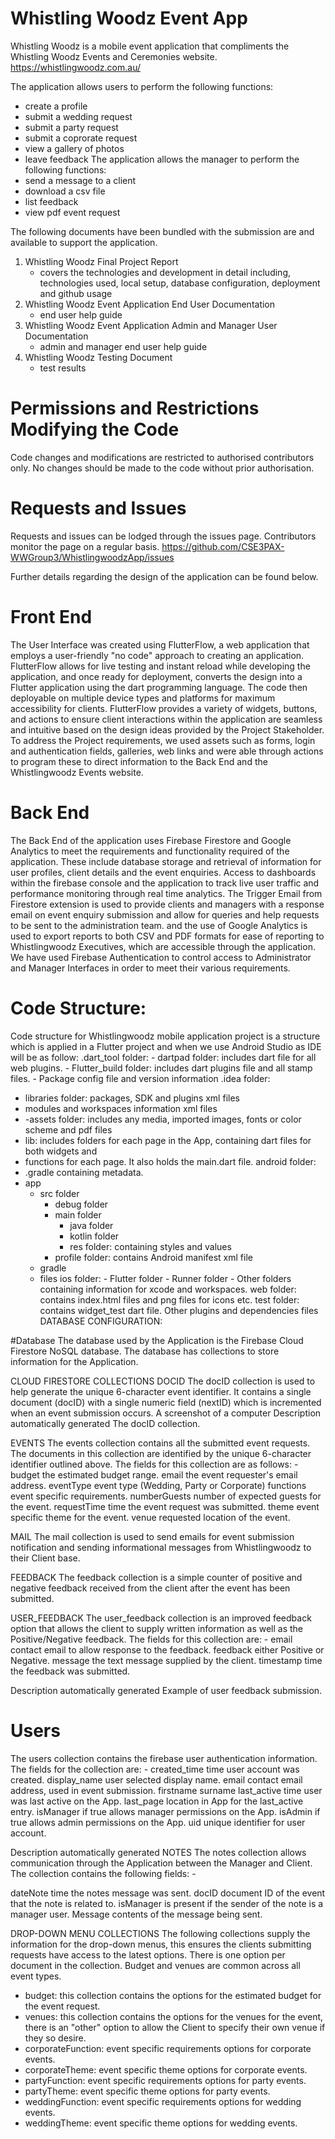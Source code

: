 # Whistling Woodz Event App

Whistling Woodz is a mobile event application that compliments the Whistling Woodz Events and Ceremonies website.
https://whistlingwoodz.com.au/

The application allows users to perform the following functions:
- create a profile
- submit a wedding request
- submit a party request
- submit a coprorate request
- view a gallery of photos
- leave feedback
The application allows the manager to perform the following functions:
- send a message to a client
- download a csv file
- list feedback
- view pdf event request

The following documents have been bundled with the submission are and available to support the application.
1. Whistling Woodz Final Project Report
   - covers the technologies and development in detail including, technologies used, local setup, 
   database configuration, deployment and github usage
2. Whistling Woodz Event Application End User Documentation
   - end user help guide
3. Whistling Woodz Event Application Admin and Manager User Documentation
    - admin and manager end user help guide
4. Whistling Woodz Testing Document
   - test results

# Permissions and Restrictions Modifying the Code
Code changes and modifications are restricted to authorised contributors only. No changes should be made 
to the code without prior authorisation. 

# Requests and Issues
Requests and issues can be lodged through the issues page. Contributors monitor the page on a regular basis.
https://github.com/CSE3PAX-WWGroup3/WhistlingwoodzApp/issues

Further details regarding the design of the application can be found below.

# Front End 
The User Interface was created using FlutterFlow, a web application that employs a user-friendly 
"no code" approach to creating an application. FlutterFlow allows for live testing and instant reload 
while developing the application, and once ready for deployment, converts the design into a Flutter 
application using the dart programming language. 
The code then deployable on multiple device types and platforms for maximum accessibility for clients. 
FlutterFlow provides a variety of widgets, buttons, and actions to ensure client interactions within 
the application are seamless and intuitive based on the design ideas provided by the Project Stakeholder. 
To address the Project requirements, we used assets such as forms, login and authentication fields, 
galleries, web links and were able through actions to program these to direct information to the 
Back End and the Whistlingwoodz Events website.

# Back End 
The Back End of the application uses Firebase Firestore and Google Analytics to meet the requirements 
and functionality required of the application. These include database storage and retrieval of 
information for user profiles, client details and the event enquiries. Access to dashboards within 
the firebase console and the application to track live user traffic and performance monitoring 
through real time analytics.
The Trigger Email from Firestore extension is used to provide clients and managers with a response 
email on event enquiry submission and allow for queries and help requests to be sent to the 
administration team. and the use of Google Analytics is used to export reports to both CSV and PDF 
formats for ease of reporting to Whistlingwoodz Executives, which are accessible through the application.  
We have used Firebase Authentication to control access to Administrator and Manager Interfaces in 
order to meet their various requirements.
 
# Code Structure:
Code structure for Whistlingwoodz mobile application project is a structure which is applied in a 
Flutter project and when we use Android Studio as IDE will be as follow: 
  .dart_tool folder:
    - dartpad folder: includes dart file for all web plugins.
    - Flutter_build folder: includes dart plugins file and all stamp files.
    - Package config file and version information
  .idea folder:
  - libraries folder: packages, SDK and plugins xml files
  - modules and workspaces information xml files
  - -assets folder: includes any media, imported images, fonts or color scheme and pdf files
  - lib: includes folders for each page in the App, containing dart files for both widgets and 
  - functions for each page. It also holds the main.dart file.
  android folder:
   - .gradle containing metadata.
   - app
       - src folder
           - debug folder
           - main folder
               - java folder
               - kotlin folder
               - res folder: containing styles and values
           - profile folder: contains Android manifest xml file
       - gradle
       - files 
  ios folder:
    - Flutter folder
    - Runner folder
    - Other folders containing information for xcode and workspaces.
  web folder: contains index.html files and png files for icons etc.
  test folder: contains widget_test dart file.
  Other plugins and dependencies files
         DATABASE CONFIGURATION:

#Database
The database used by the Application is the Firebase Cloud Firestore NoSQL database.
The database has collections to store information for the Application.

CLOUD FIRESTORE COLLECTIONS
DOCID
The docID collection is used to help generate the unique 6-character event identifier. It contains 
a single document (docID) with a single numeric field (nextID) which is incremented when an event submission occurs.
A screenshot of a computer
Description automatically generated
The docID collection.

EVENTS
The events collection contains all the submitted event requests. The documents in this collection 
are identified by the unique 6-character identifier outlined above. The fields for this collection 
are as follows: -
budget		the estimated budget range.
email			the event requester's email address.
eventType		event type (Wedding, Party or Corporate)
functions		event specific requirements.
numberGuests	number of expected guests for the event.
requestTime		time the event request was submitted.
theme			event specific theme for the event.
venue			requested location of the event.

MAIL
The mail collection is used to send emails for event submission notification and sending 
informational messages from Whistlingwoodz to their Client base.

FEEDBACK
The feedback collection is a simple counter of positive and negative feedback received from the 
client after the event has been submitted.

USER_FEEDBACK
The user_feedback collection is an improved feedback option that allows the client to supply written
information as well as the Positive/Negative feedback. The fields for this collection are: -
email			contact email to allow response to the feedback.
feedback		either Positive or Negative.
message		the text message supplied by the client.
timestamp		time the feedback was submitted.

Description automatically generated
Example of user feedback submission.

# Users
The users collection contains the firebase user authentication information. The fields for the collection are: -
created_time	time user account was created.
display_name	user selected display name.
email			contact email address, used in event submission.
firstname
surname
last_active		time user was last active on the App.
last_page		location in App for the last_active entry.
isManager		if true allows manager permissions on the App.
isAdmin		if true allows admin permissions on the App.
uid			unique identifier for user account.

Description automatically generated
NOTES
The notes collection allows communication through the Application between the Manager and Client. 
The collection contains the following fields: -

dateNote	time the notes message was sent.
docID		document ID of the event that the note is related to.
isManager	is present if the sender of the note is a manager user.
Message	contents of the message being sent.

DROP-DOWN MENU COLLECTIONS
The following collections supply the information for the drop-down menus, this ensures the clients 
submitting requests have access to the latest options. 
There is one option per document in the collection. Budget and venues are common across all event types. 
- budget: this collection contains the options for the estimated budget for the event request.
- venues: this collection contains the options for the venues for the event, there is an "other" 
option to allow the Client to specify their own venue if they so desire.
- corporateFunction: event specific requirements options for corporate events.
- corporateTheme: event specific theme options for corporate events.
- partyFunction: event specific requirements options for party events.
- partyTheme: event specific theme options for party events.
- weddingFunction: event specific requirements options for wedding events. 
- weddingTheme: event specific theme options for wedding events. 

